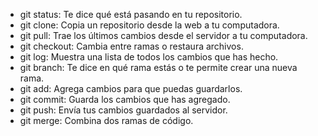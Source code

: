 - git status: Te dice qué está pasando en tu repositorio.
- git clone: Copia un repositorio desde la web a tu computadora.
- git pull: Trae los últimos cambios desde el servidor a tu computadora.
- git checkout: Cambia entre ramas o restaura archivos.
- git log: Muestra una lista de todos los cambios que has hecho.
- git branch: Te dice en qué rama estás o te permite crear una nueva rama.
- git add: Agrega cambios para que puedas guardarlos.
- git commit: Guarda los cambios que has agregado.
- git push: Envía tus cambios guardados al servidor.
- git merge: Combina dos ramas de código.
